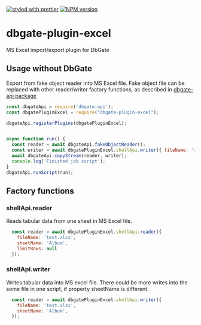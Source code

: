 [![styled with prettier](https://img.shields.io/badge/styled_with-prettier-ff69b4.svg)](https://github.com/prettier/prettier)
[![NPM version](https://img.shields.io/npm/v/dbgate-plugin-excel.svg)](https://www.npmjs.com/package/dbgate-plugin-excel)

# dbgate-plugin-excel

MS Excel import/export plugin for DbGate


## Usage without DbGate

Export from fake object reader into MS Excel file. Fake object file can be replaced with other reader/writer factory functions, as described in 
[dbgate-api package](https://www.npmjs.com/package/dbgate-api)

```javascript
const dbgateApi = require('dbgate-api');
const dbgatePluginExcel = require("dbgate-plugin-excel");

dbgateApi.registerPlugins(dbgatePluginExcel);


async function run() {
  const reader = await dbgateApi.fakeObjectReader();
  const writer = await dbgatePluginExcel.shellApi.writer({ fileName: 'myfile1.xlsx', sheetName: 'Sheet 1' });
  await dbgateApi.copyStream(reader, writer);
  console.log('Finished job script');
}
dbgateApi.runScript(run);


```

## Factory functions

### shellApi.reader
Reads tabular data from one sheet in MS Excel file.
```js
  const reader = await dbgatePluginExcel.shellApi.reader({
    fileName: 'test.xlsx',
    sheetName: 'Album',
    limitRows: null
  });
```

### shellApi.writer
Writes tabular data into MS excel file. There could be more writes into the some file in one script, if property sheetName is different.
```js
  const reader = await dbgatePluginExcel.shellApi.writer({
    fileName: 'test.xlsx',
    sheetName: 'Album',
  });
```

